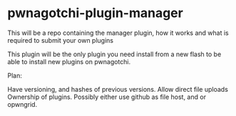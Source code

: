 # pwnagotchi-plugin-manager


This will be a repo containing the manager plugin, how it works and what is required to submit your own plugins


This plugin will be the only plugin you need install from a new flash to be able to install new plugins on pwnagotchi.



Plan:

Have versioning, and hashes of previous versions.
Allow direct file uploads
Ownership of plugins.
Possibly either use github as file host, and or opwngrid. 
